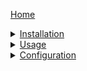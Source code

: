 [Home](Home.md)
<details>
<summary>
    <a href="Installation.md">Installation</a>
</summary>

> - [Fabric/Quilt](Installation.md#fabricquilt) 
> - [Bukkit/Spigot/Paper/Purpur](Installation.md#bukkitspigotpaperpurpurfolia)
> - [BungeeCord/WaterFall](Installation.md#bungeecordwaterfall)
</details>
<details>
<summary>
    <a href="Usage.md">Usage</a>
</summary>

> - [Client]()
> - [Server]()
</details>
<details>
<summary>
    <a href="Configuration.md">Configuration</a>
</summary>

> - [Client]()
> - [Server]()
</details>